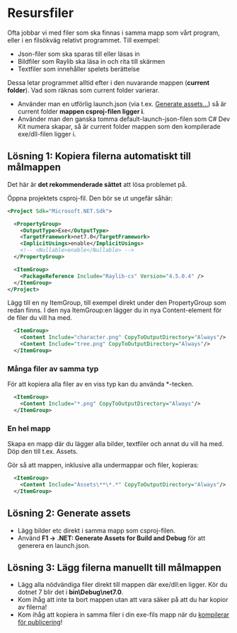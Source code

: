 # Resursfiler

Ofta jobbar vi med filer som ska finnas i samma mapp som vårt program, eller i en filsökväg relativt programmet. Till exempel:

* Json-filer som ska sparas till eller läsas in
* Bildfiler som Raylib ska läsa in och rita till skärmen
* Textfiler som innehåller spelets berättelse

Dessa letar programmet alltid efter i den nuvarande mappen (**current folder**). Vad som räknas som current folder varierar.

* Använder man en utförlig launch.json (via t.ex. [Generate assets…](../lathund-skapa-projekt.md)) så är current folder **mappen csproj-filen ligger i**.
* Använder man den ganska tomma default-launch-json-filen som C# Dev Kit numera skapar, så är current folder mappen som den kompilerade exe/dll-filen ligger i.

## Lösning 1: Kopiera filerna automatiskt till målmappen

Det här är **det rekommenderade sättet** att lösa problemet på.

Öppna projektets csproj-fil. Den bör se ut ungefär såhär:

```xml
<Project Sdk="Microsoft.NET.Sdk">

  <PropertyGroup>
    <OutputType>Exe</OutputType>
    <TargetFramework>net7.0</TargetFramework>
    <ImplicitUsings>enable</ImplicitUsings>
    <!-- <Nullable>enable</Nullable> -->
  </PropertyGroup>

  <ItemGroup>
    <PackageReference Include="Raylib-cs" Version="4.5.0.4" />
  </ItemGroup>
</Project>
```

Lägg till en ny ItemGroup, till exempel direkt under den PropertyGroup som redan finns. I den nya ItemGroup:en lägger du in nya Content-element för de filer du vill ha med.&#x20;

```xml
  <ItemGroup>
    <Content Include="character.png" CopyToOutputDirectory="Always"/>
    <Content Include="tree.png" CopyToOutputDirectory="Always"/>
  </ItemGroup>
```

### Många filer av samma typ

För att kopiera alla filer av en viss typ kan du använda \*-tecken.

```xml
  <ItemGroup>
    <Content Include="*.png" CopyToOutputDirectory="Always"/>
  </ItemGroup>
```

### En hel mapp

Skapa en mapp där du lägger alla bilder, textfiler och annat du vill ha med. Döp den till t.ex. Assets.

Gör så att mappen, inklusive alla undermappar och filer, kopieras:

```xml
  <ItemGroup>
    <Content Include="Assets\**\*.*" CopyToOutputDirectory="Always"/>
  </ItemGroup>
```

## Lösning 2: Generate assets

* Lägg bilder etc direkt i samma mapp som csproj-filen.
* Använd **F1 → .NET: Generate Assets for Build and Debug** för att generera en launch.json.

## Lösning 3: Lägg filerna manuellt till målmappen

* Lägg alla nödvändiga filer direkt till mappen där exe/dll:en ligger. Kör du dotnet 7 blir det i **bin\Debug\net7.0**.
* Kom ihåg att inte ta bort mappen utan att vara säker på att du har kopior av filerna!
* Kom ihåg att kopiera in samma filer i din exe-fils mapp när du [kompilerar för publicering](../kompilering-och-publicering.md)!
